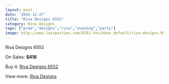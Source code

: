 ```yaml
---
layout: post
date: '2016-12-27'
title: "Riva Designs 6552"
category: Riva Designs
tags: ["prom","designs","riva","evening","party"]
image: http://www.lustparties.com/8761-thickbox_default/riva-designs-6552.jpg
---
```

Riva Designs 6552

On Sales: **$418**
<a href="https://www.lustparties.com/en/riva-designs/3008-riva-designs-6552.html"><amp-img layout="responsive" width="600" height="600" src="//www.lustparties.com/8761-thickbox_default/riva-designs-6552.jpg" alt="Riva Designs 6552 0" /></a>
<a href="https://www.lustparties.com/en/riva-designs/3008-riva-designs-6552.html"><amp-img layout="responsive" width="600" height="600" src="//www.lustparties.com/8762-thickbox_default/riva-designs-6552.jpg" alt="Riva Designs 6552 1" /></a>
<a href="https://www.lustparties.com/en/riva-designs/3008-riva-designs-6552.html"><amp-img layout="responsive" width="600" height="600" src="//www.lustparties.com/8763-thickbox_default/riva-designs-6552.jpg" alt="Riva Designs 6552 2" /></a>
<a href="https://www.lustparties.com/en/riva-designs/3008-riva-designs-6552.html"><amp-img layout="responsive" width="600" height="600" src="//www.lustparties.com/8764-thickbox_default/riva-designs-6552.jpg" alt="Riva Designs 6552 3" /></a>

Buy it: [Riva Designs 6552](https://www.lustparties.com/en/riva-designs/3008-riva-designs-6552.html "Riva Designs 6552")

View more: [Riva Designs](https://www.lustparties.com/en/6-riva-designs "Riva Designs")